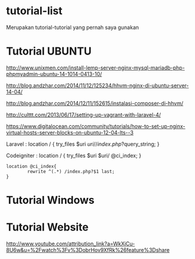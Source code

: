 # tutorial-list
Merupakan tutorial-tutorial yang pernah saya gunakan

# Tutorial UBUNTU

http://www.unixmen.com/install-lemp-server-nginx-mysql-mariadb-php-phpmyadmin-ubuntu-14-1014-0413-10/

http://blog.andzhar.com/2014/11/12/125234/hhvm-nginx-di-ubuntu-server-14-04/

http://blog.andzhar.com/2014/12/11/152615/instalasi-composer-di-hhvm/

http://culttt.com/2013/06/17/setting-up-vagrant-with-laravel-4/

https://www.digitalocean.com/community/tutorials/how-to-set-up-nginx-virtual-hosts-server-blocks-on-ubuntu-12-04-lts--3

Laravel :
  	location / {
        	try_files $uri $uri/ /index.php?$query_string;
    	}

Codeigniter : 
  	location / {
        	try_files $uri $uri/ @ci_index;
	}

	location @ci_index{
        	rewrite ^(.*) /index.php?$1 last;
	}

# Tutorial Windows

# Tutorial Website
http://www.youtube.com/attribution_link?a=WkXjCu-8U6w&u=%2Fwatch%3Fv%3DobrHov9XfRk%26feature%3Dshare
